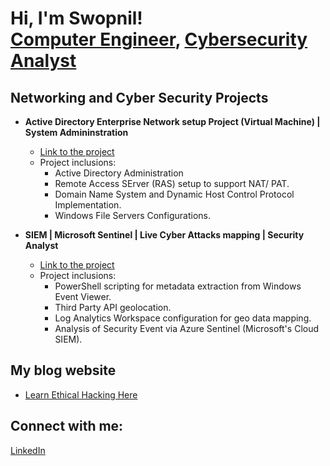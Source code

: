 <h1>Hi, I'm Swopnil! <br/><a href="https://github.com/swopnilshakya7">Computer Engineer</a>, <a href="https://www.linkedin.com/in/swopnil-shakya-981788146/">Cybersecurity Analyst</a>

<h2>Networking and Cyber Security Projects</h2>

- <b>Active Directory Enterprise Network setup Project (Virtual Machine) | System Admininstration </b>
  - [Link to the project](https://github.com/swopnilshakya7/Enterprise-Active-Directory-and-Internal-Network-Setup)
  - Project inclusions:
    - Active Directory Administration
    - Remote Access SErver (RAS) setup to support NAT/ PAT.
    - Domain Name System and Dynamic Host Control Protocol Implementation.
    - Windows File Servers Configurations.

- <b>SIEM | Microsoft Sentinel | Live Cyber Attacks mapping | Security Analyst </b>
  - [Link to the project](https://github.com/swopnilshakya7/Azure-Sentinel-SIEM-Mapping-Live-CyberAttacks)
  - Project inclusions:
    - PowerShell scripting for metadata extraction from Windows Event Viewer.
    - Third Party API geolocation.
    - Log Analytics Workspace configuration for geo data mapping.
    - Analysis of Security Event via Azure Sentinel (Microsoft's Cloud SIEM).

<h2>My blog website</h2>

- [Learn Ethical Hacking Here](https://www.swopnilshakya.com.np)

<h2> Connect with me:</h2>

 [LinkedIn](https://www.linkedin.com/in/swopnil-shakya-981788146/)


